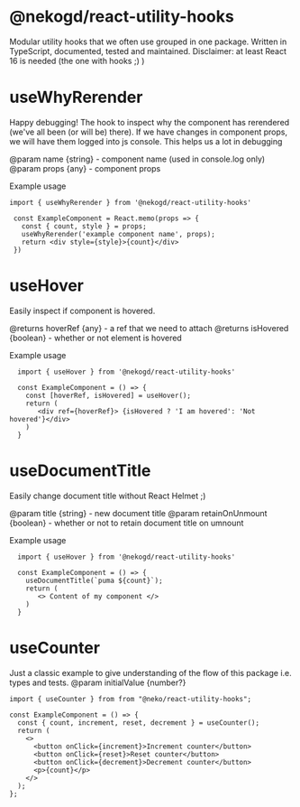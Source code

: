 # @nekogd/react-utility-hooks

Modular utility hooks that we often use grouped in one package.
Written in TypeScript, documented, tested and maintained.
Disclaimer: at least React 16 is needed (the one with hooks ;) )

# useWhyRerender

Happy debugging!
The hook to inspect why the component has rerendered (we've all been (or will be) there).
If we have changes in component props, we will have them logged into js console.
This helps us a lot in debugging

@param name {string} - component name (used in console.log only)
@param props {any} - component props

Example usage

```
import { useWhyRerender } from '@nekogd/react-utility-hooks'

 const ExampleComponent = React.memo(props => {
   const { count, style } = props;
   useWhyRerender('example component name', props);
   return <div style={style}>{count}</div>
 })
```

# useHover

Easily inspect if component is hovered.

@returns hoverRef {any} - a ref that we need to attach
@returns isHovered {boolean} - whether or not element is hovered

Example usage

```
  import { useHover } from '@nekogd/react-utility-hooks'

  const ExampleComponent = () => {
    const [hoverRef, isHovered] = useHover();
    return (
       <div ref={hoverRef}> {isHovered ? 'I am hovered': 'Not hovered'}</div>
    )
  }
```

# useDocumentTitle

Easily change document title without React Helmet ;)

@param title {string} - new document title
@param retainOnUnmount {boolean} - whether or not to retain document title on umnount

Example usage

```
  import { useHover } from '@nekogd/react-utility-hooks'

  const ExampleComponent = () => {
    useDocumentTitle(`puma ${count}`);
    return (
       <> Content of my component </>
    )
  }
```

# useCounter

Just a classic example to give understanding of the flow of this package i.e. types and tests.
@param initialValue {number?}

```
import { useCounter } from from "@neko/react-utility-hooks";

const ExampleComponent = () => {
  const { count, increment, reset, decrement } = useCounter();
  return (
    <>
      <button onClick={increment}>Increment counter</button>
      <button onClick={reset}>Reset counter</button>
      <button onClick={decrement}>Decrement counter</button>
      <p>{count}</p>
    </>
  );
};
```
